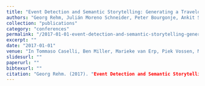 ```yaml
---
title: "Event Detection and Semantic Storytelling: Generating a Travelogue from a large Collection of Personal Letters"
authors: "Georg Rehm, Julián Moreno Schneider, Peter Bourgonje, Ankit Srivastava, Jan Nehring, Armin Berger, Luca König, Sören Räuchle, and Jens Gerth"
collection: "publications"
category: "conferences"
permalink: "/2017-01-01-event-detection-and-semantic-storytelling-generating-a-travelogue-from-a-large-collection-of-personal-letters"
excerpt: ""
date: "2017-01-01"
venue: "In Tommaso Caselli, Ben Miller, Marieke van Erp, Piek Vossen, Martha Palmer, Eduard Hovy, and Teruko Mitamura, editors, Proceedings of the Events and Stories in the News Workshop, pages 42-51, Vancouver, Canada, 8 2017. Association for Computational Linguistics. Co-located with ACL 2017."
slidesurl: ""
paperurl: ""
bibtexurl: ""
citation: "Georg Rehm. (2017). "Event Detection and Semantic Storytelling: Generating a Travelogue from a large Collection of Personal Letters." *In Tommaso Caselli, Ben Miller, Marieke van Erp, Piek Vossen, Martha Palmer, Eduard Hovy, and Teruko Mitamura, editors, Proceedings of the Events and Stories in the News Workshop, pages 42-51, Vancouver, Canada, 8 2017. Association for Computational Linguistics. Co-located with ACL 2017.*."
---
```


